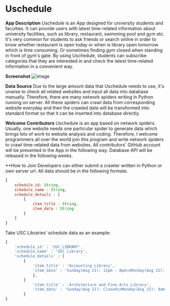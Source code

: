 # Uschedule

**App Description**
Uschedule is an App designed for university students and faculties. It can provide users with latest time-related information about university facilities, such as library, restaurant, swimming pool and gym etc. It's very common for students to ask friends or search online in order to know whether restaurant is open today or when is library open tomorrow which is time consuming. Or sometimes finding gym closed when standing in front of gym's gate. By using Uschedule, students can subscribe categories that they are interested in and check the latest time-related information in a convenient way. 

**Screenshot**
![image](./img/Uschedule_Overview.png)

**Data Source**
Due to the large amount data that Uschedule needs to use, it's unwise to check all related websites and input all data into database manually. Therefore, there are many network spiders writing in Python running on server. All these spiders can crawl data from corresponding website everyday and then the crawled data will be transformed into standard format so that it can be inserted into database directly.

**Welcome Contributors**
Uschedule is an app based on network spiders. Usually, one website needs one particular spider to generate data which brings lots of work to website analysis and coding. Therefore, I welcome programmers all over the world join this program and write network spiders to crawl time-related data from websites. All contributors' GitHub account will be presented in the App in the following way. Database API will be released in the following weeks.

**How to Join
Developers can either submit a crawler written in Python or own server url. All data should be in the following formate.

```javascript
{
	schedule_id: String,
    schedule_name : String,
    schedule_details : [
    	{
        	item_title : String,
           	item_data : String
        }
    ]
}
```
Take USC Libraries' schedule data as an example:

```javascript
{
	'schedule_id' : 'USC_LIBRARY', 
	'schedule_name' : 'USC Library', 
	'schedule_details' : [
		{
			'item_title' : 'Accounting Library', 
			'item_data' : 'Sunday(Aug 21): 12pm - 8pm\nMonday(Aug 22): 7:30am - 10:30pm\nTuesday(Aug 23): 7:30am - 10:30pm\nWednesday(Aug 24): 7:30am - 10:30pm\nThursday(Aug 25): 7:30am - 10:30pm\nFriday(Aug 26): 7:30am - 5pm\nSaturday(Aug 27): 9am - 5pm\n'
			},
		{
			'item_title' : 'Architecture and Fine Arts Library', 
			'item_data' : 'Sunday(Aug 21): Closed\nMonday(Aug 22): 9am - 10pm\nTuesday(Aug 23): 9am - 10pm\nWednesday(Aug 24): 9am - 10pm\nThursday(Aug 25): 9am - 10pm\nFriday(Aug 26): 9am - 5pm\nSaturday(Aug 27): Closed\n'
		}
}
```


